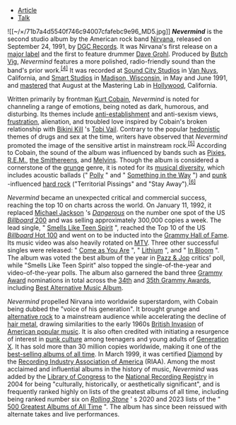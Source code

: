 - [Article](https://en.m.wikipedia.org/wiki/Nevermind)
- [Talk](https://en.m.wikipedia.org/wiki/Talk:Nevermind)


![[~/×/71b7a4d5540f746c94007cfafebc9e96_MD5.jpg]]
***Nevermind*** is the second studio album by the American rock band [Nirvana](https://en.m.wikipedia.org/wiki/Nirvana_\(band\) "Nirvana (band)"), released on September 24, 1991, by [DGC Records](https://en.m.wikipedia.org/wiki/DGC_Records "DGC Records"). It was Nirvana's first release on a [major label](https://en.m.wikipedia.org/wiki/Record_label#Major_versus_independent_record_labels "Record label") and the first to feature drummer [Dave Grohl](https://en.m.wikipedia.org/wiki/Dave_Grohl "Dave Grohl"). Produced by [Butch Vig](https://en.m.wikipedia.org/wiki/Butch_Vig "Butch Vig"), *Nevermind* features a more polished, radio-friendly sound than the band's prior work.<sup><a href="https://en.m.wikipedia.org/wiki/#cite_note-4"><span>[</span>4<span>]</span></a></sup> It was recorded at [Sound City Studios](https://en.m.wikipedia.org/wiki/Sound_City_Studios "Sound City Studios") in [Van Nuys](https://en.m.wikipedia.org/wiki/Van_Nuys "Van Nuys"), California, and [Smart Studios](https://en.m.wikipedia.org/wiki/Smart_Studios "Smart Studios") in [Madison, Wisconsin](https://en.m.wikipedia.org/wiki/Madison,_Wisconsin "Madison, Wisconsin"), in May and June 1991, and [mastered](https://en.m.wikipedia.org/wiki/Audio_mastering "Audio mastering") that August at the Mastering Lab in [Hollywood](https://en.m.wikipedia.org/wiki/Hollywood,_Los_Angeles "Hollywood, Los Angeles"), California.

Written primarily by frontman [Kurt Cobain](https://en.m.wikipedia.org/wiki/Kurt_Cobain "Kurt Cobain"), *Nevermind* is noted for channeling a range of emotions, being noted as dark, humorous, and disturbing. Its themes include [anti-establishment](https://en.m.wikipedia.org/wiki/Anti-establishment "Anti-establishment") and anti-sexism views, [frustration](https://en.m.wikipedia.org/wiki/Frustration "Frustration"), alienation, and troubled love inspired by Cobain's broken relationship with [Bikini Kill](https://en.m.wikipedia.org/wiki/Bikini_Kill "Bikini Kill") 's [Tobi Vail](https://en.m.wikipedia.org/wiki/Tobi_Vail "Tobi Vail"). Contrary to the popular [hedonistic](https://en.m.wikipedia.org/wiki/Hedonism "Hedonism") themes of drugs and sex at the time, writers have observed that *Nevermind* promoted the image of the sensitive artist in mainstream rock.<sup><a href="https://en.m.wikipedia.org/wiki/#cite_note-Goodman-2016-5"><span>[</span>5<span>]</span></a></sup> According to Cobain, the sound of the album was influenced by bands such as [Pixies](https://en.m.wikipedia.org/wiki/Pixies_\(band\) "Pixies (band)"), [R.E.M.](https://en.m.wikipedia.org/wiki/R.E.M. "R.E.M."), [the Smithereens](https://en.m.wikipedia.org/wiki/The_Smithereens "The Smithereens"), and [Melvins](https://en.m.wikipedia.org/wiki/Melvins "Melvins"). Though the album is considered a cornerstone of the [grunge](https://en.m.wikipedia.org/wiki/Grunge "Grunge") genre, it is noted for its [musical diversity](https://en.m.wikipedia.org/wiki/Eclecticism_in_music "Eclecticism in music"), which includes acoustic ballads (" [Polly](https://en.m.wikipedia.org/wiki/Polly_\(Nirvana_song\) "Polly (Nirvana song)") " and " [Something in the Way](https://en.m.wikipedia.org/wiki/Something_in_the_Way "Something in the Way") ") and [punk](https://en.m.wikipedia.org/wiki/Punk_rock "Punk rock") -influenced [hard rock](https://en.m.wikipedia.org/wiki/Hard_rock "Hard rock") ("Territorial Pissings" and "Stay Away").<sup><a href="https://en.m.wikipedia.org/wiki/#cite_note-6"><span>[</span>6<span>]</span></a></sup>

*Nevermind* became an unexpected critical and commercial success, reaching the top 10 on charts across the world. On January 11, 1992, it replaced [Michael Jackson](https://en.m.wikipedia.org/wiki/Michael_Jackson "Michael Jackson") 's *[Dangerous](https://en.m.wikipedia.org/wiki/Dangerous_\(Michael_Jackson_album\) "Dangerous (Michael Jackson album)")* on the number one spot of the US [*Billboard* 200](https://en.m.wikipedia.org/wiki/US_Billboard_200 "US Billboard 200") and was selling approximately 300,000 copies a week. The lead single, " [Smells Like Teen Spirit](https://en.m.wikipedia.org/wiki/Smells_Like_Teen_Spirit "Smells Like Teen Spirit") ", reached the Top 10 of the US [*Billboard* Hot 100](https://en.m.wikipedia.org/wiki/Billboard_Hot_100 "Billboard Hot 100") and went on to be inducted into the [Grammy Hall of Fame](https://en.m.wikipedia.org/wiki/Grammy_Hall_of_Fame "Grammy Hall of Fame"). Its music video was also heavily rotated on [MTV](https://en.m.wikipedia.org/wiki/MTV "MTV"). Three other successful singles were released: " [Come as You Are](https://en.m.wikipedia.org/wiki/Come_as_You_Are_\(Nirvana_song\) "Come as You Are (Nirvana song)") ", " [Lithium](https://en.m.wikipedia.org/wiki/Lithium_\(Nirvana_song\) "Lithium (Nirvana song)") ", and " [In Bloom](https://en.m.wikipedia.org/wiki/In_Bloom "In Bloom") ". The album was voted the best album of the year in [Pazz & Jop](https://en.m.wikipedia.org/wiki/Pazz_%26_Jop "Pazz & Jop") critics' poll, while "Smells Like Teen Spirit" also topped the single-of-the-year and video-of-the-year polls. The album also garnered the band three [Grammy Award](https://en.m.wikipedia.org/wiki/Grammy_Awards "Grammy Awards") nominations in total across the [34th](https://en.m.wikipedia.org/wiki/34th_Annual_Grammy_Awards "34th Annual Grammy Awards") and [35th Grammy Awards](https://en.m.wikipedia.org/wiki/35th_Annual_Grammy_Awards "35th Annual Grammy Awards"), including [Best Alternative Music Album](https://en.m.wikipedia.org/wiki/Grammy_Award_for_Best_Alternative_Music_Album "Grammy Award for Best Alternative Music Album").

*Nevermind* propelled Nirvana into worldwide superstardom, with Cobain being dubbed the "voice of his generation". It brought grunge and [alternative rock](https://en.m.wikipedia.org/wiki/Alternative_rock#Popularization_in_the_1990s "Alternative rock") to a mainstream audience while accelerating the decline of [hair metal](https://en.m.wikipedia.org/wiki/Hair_metal "Hair metal"), drawing similarities to the early 1960s [British Invasion](https://en.m.wikipedia.org/wiki/British_Invasion "British Invasion") of [American popular music](https://en.m.wikipedia.org/wiki/American_popular_music "American popular music"). It is also often credited with initiating a resurgence of interest in [punk culture](https://en.m.wikipedia.org/wiki/Punk_culture "Punk culture") among teenagers and young adults of [Generation X](https://en.m.wikipedia.org/wiki/Generation_X "Generation X"). It has sold more than 30 million copies worldwide, making it one of the [best-selling albums of all time](https://en.m.wikipedia.org/wiki/List_of_best-selling_albums "List of best-selling albums"). In March 1999, it was certified [Diamond](https://en.m.wikipedia.org/wiki/RIAA_certification "RIAA certification") by the [Recording Industry Association of America](https://en.m.wikipedia.org/wiki/Recording_Industry_Association_of_America "Recording Industry Association of America") (RIAA). Among the most acclaimed and influential albums in the history of music, *Nevermind* was added by the [Library of Congress](https://en.m.wikipedia.org/wiki/Library_of_Congress "Library of Congress") to the [National Recording Registry](https://en.m.wikipedia.org/wiki/National_Recording_Registry "National Recording Registry") in 2004 for being "culturally, historically, or aesthetically significant", and is frequently ranked highly on lists of the greatest albums of all time, including being ranked number six on *[Rolling Stone](https://en.m.wikipedia.org/wiki/Rolling_Stone "Rolling Stone")* ' s 2020 and 2023 lists of the " [500 Greatest Albums of All Time](https://en.m.wikipedia.org/wiki/Rolling_Stone%27s_500_Greatest_Albums_of_All_Time "Rolling Stone's 500 Greatest Albums of All Time") ". The album has since been reissued with alternate takes and live performances.